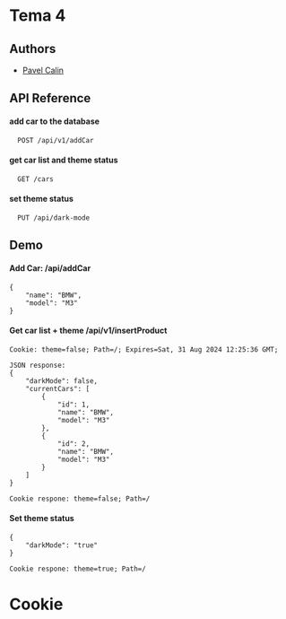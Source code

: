 
# Tema 4 





## Authors

- [Pavel Calin](https://github.com/CalinPavel)


## API Reference

#### add car to the database

```http
  POST /api/v1/addCar
```

#### get car list and theme status

```http
  GET /cars
```

#### set theme status

```http
  PUT /api/dark-mode
```




## Demo

#### Add Car: /api/addCar

    {
        "name": "BMW",
        "model": "M3"
    }


#### Get car list + theme /api/v1/insertProduct

    Cookie: theme=false; Path=/; Expires=Sat, 31 Aug 2024 12:25:36 GMT;

    JSON response:
    {
        "darkMode": false,
        "currentCars": [
            {
                "id": 1,
                "name": "BMW",
                "model": "M3"
            },
            {
                "id": 2,
                "name": "BMW",
                "model": "M3"
            }
        ]
    }

    Cookie respone: theme=false; Path=/

#### Set theme status

    {
        "darkMode": "true"
    }

    Cookie respone: theme=true; Path=/


# Cookie
